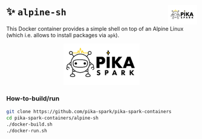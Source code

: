 <a href="https://pika-spark.io/"><img align="right" src="https://raw.githubusercontent.com/pika-spark/.github/main/logo/logo-pika-spark-bg-white.png" width="15%"></a>
:sparkles: `alpine-sh`
======================
This Docker container provides a simple shell on top of an Alpine Linux (which i.e. allows to install packages via `apk`). 

<p align="center">
  <a href="https://pika-spark.io/"><img src="https://raw.githubusercontent.com/pika-spark/.github/main/logo/logo-pika-spark-bg-white-github.png" width="40%"></a>
</p>

### How-to-build/run
```bash
git clone https://github.com/pika-spark/pika-spark-containers
cd pika-spark-containers/alpine-sh
./docker-build.sh
./docker-run.sh
```
